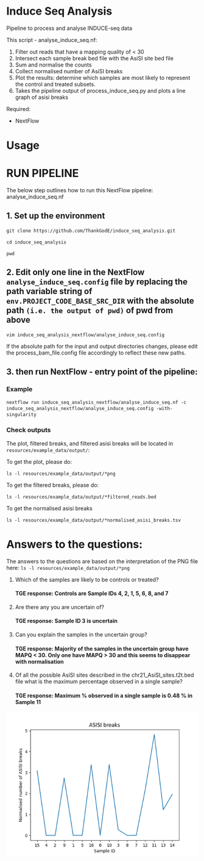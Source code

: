 # Induce Seq Analysis
Pipeline to process and analyse INDUCE-seq data

This script - analyse_induce_seq.nf:
1. Filter out reads that have a mapping quality of < 30
2. Intersect each sample break bed file with the AsiSI site bed file
3. Sum and normalise the counts
4. Collect normalised number of AsiSI breaks
5. Plot the results: determine which samples are most likely to represent the control and treated subsets. 
6. Takes the pipeline output of process_induce_seq.py and plots a line graph of asisi breaks

Required:
- NextFlow


# Usage

# RUN PIPELINE

The below step outlines how to run this NextFlow pipeline: analyse_induce_seq.nf

## 1. Set up the environment

```
git clone https://github.com/ThankGodE/induce_seq_analysis.git
```
```
cd induce_seq_analysis
```
```
pwd
```

## 2. Edit only one line in the NextFlow ```analyse_induce_seq.config``` file by replacing the path variable string of ```env.PROJECT_CODE_BASE_SRC_DIR``` with the absolute path ```(i.e. the output of pwd)``` of pwd from above

```
vim induce_seq_analysis_nextflow/analyse_induce_seq.config
```

If the absolute path for the input and output directories changes, please edit the process_bam_file.config file accordingly to reflect these new paths.

## 3. then run NextFlow - entry point of the pipeline:

### Example

```
nextflow run induce_seq_analysis_nextflow/analyse_induce_seq.nf -c induce_seq_analysis_nextflow/analyse_induce_seq.config -with-singularity
```

### Check outputs

The plot, filtered breaks, and filtered asisi breaks will be located in ```resources/example_data/output/```:

To get the plot, please do:

```
ls -l resources/example_data/output/*png
```

To get the filtered breaks, please do:

```
ls -l resources/example_data/output/*filtered_reads.bed
```

To get the normalised asisi breaks

```
ls -l resources/example_data/output/*normalised_asisi_breaks.tsv
```

# Answers to the questions: 

The answers to the questions are based on the interpretation of the PNG file here: `ls -l resources/example_data/output/*png`

1. Which of the samples are likely to be controls or treated?

    #### TGE response: Controls are Sample IDs 4, 2, 1, 5, 6, 8, and 7


2. Are there any you are uncertain of?

   #### TGE response: Sample ID 3 is uncertain


3. Can you explain the samples in the uncertain group?

    #### TGE response: Majority of the samples in the uncertain group have MAPQ < 30. Only one have MAPQ > 30 and this seems to disappear with normalisation


4. Of all the possible AsiSI sites described in the chr21_AsiSI_sites.t2t.bed file what is the maximum percentage observed in a single sample?

   #### TGE response: Maximum % observed in a single sample is 0.48 % in Sample 11

![normalised_number_of_asis_breaks.png](normalised_number_of_asis_breaks.png)
